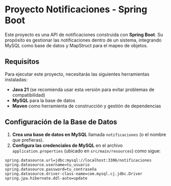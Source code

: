 # Proyecto Notificaciones - Spring Boot

Este proyecto es una API de notificaciones construida con **Spring Boot**. Su propósito es gestionar las notificaciones dentro de un sistema, integrando MySQL como base de datos y MapStruct para el mapeo de objetos.

## Requisitos

Para ejecutar este proyecto, necesitarás las siguientes herramientas instaladas:

- **Java 21** (se recomienda usar esta versión para evitar problemas de compatibilidad)
- **MySQL** para la base de datos
- **Maven** como herramienta de construcción y gestión de dependencias

## Configuración de la Base de Datos

1. **Crea una base de datos en MySQL** llamada `notificaciones` (o el nombre que prefieras).
2. **Configura las credenciales de MySQL** en el archivo `application.properties` (ubicado en `src/main/resources`) como sigue:

```properties
spring.datasource.url=jdbc:mysql://localhost:3306/notificaciones
spring.datasource.username=tu_usuario
spring.datasource.password=tu_contraseña
spring.datasource.driver-class-name=com.mysql.cj.jdbc.Driver
spring.jpa.hibernate.ddl-auto=update
